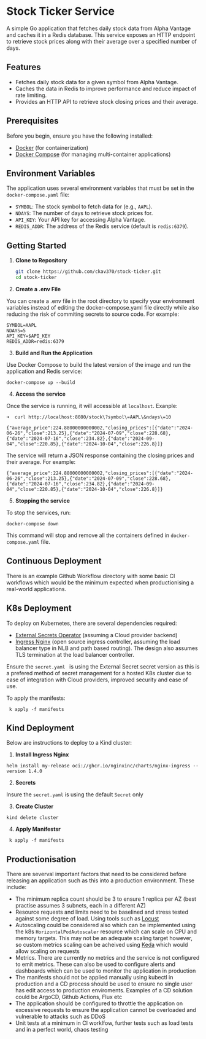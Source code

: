 # Stock Ticker Service

A simple Go application that fetches daily stock data from Alpha Vantage and caches it in a Redis database. This service exposes an HTTP endpoint to retrieve stock prices along with their average over a specified number of days.

## Features

- Fetches daily stock data for a given symbol from Alpha Vantage.
- Caches the data in Redis to improve performance and reduce impact of rate limiting.
- Provides an HTTP API to retrieve stock closing prices and their average.

## Prerequisites

Before you begin, ensure you have the following installed:

- [Docker](https://www.docker.com/get-started) (for containerization)
- [Docker Compose](https://docs.docker.com/compose/) (for managing multi-container applications)

## Environment Variables

The application uses several environment variables that must be set in the `docker-compose.yaml` file:

- `SYMBOL`: The stock symbol to fetch data for (e.g., `AAPL`).
- `NDAYS`: The number of days to retrieve stock prices for.
- `API_KEY`: Your API key for accessing Alpha Vantage.
- `REDIS_ADDR`: The address of the Redis service (default is `redis:6379`).

## Getting Started

1. **Clone to Repository**

   ```bash
   git clone https://github.com/ckav370/stock-ticker.git
   cd stock-ticker
   ```

2. **Create a .env File**

You can create a .env file in the root directory to specify your environment variables instead of editing the docker-compose.yaml file directly while also reducing the risk of commiting secrets to source code. For example:

```
SYMBOL=AAPL
NDAYS=5
API_KEY=$API_KEY
REDIS_ADDR=redis:6379
```

3. **Build and Run the Application**

Use Docker Compose to build the latest version of the image and run the application and Redis service:

```
docker-compose up --build
```

4. **Access the service**

Once the service is running, it will accessible at `localhost`. Exanple:

```
➜  curl http://localhost:8080/stock\?symbol\=AAPL\&ndays\=10

{"average_price":224.88000000000002,"closing_prices":[{"date":"2024-06-26","close":213.25},{"date":"2024-07-09","close":228.68},{"date":"2024-07-16","close":234.82},{"date":"2024-09-04","close":220.85},{"date":"2024-10-04","close":226.8}]}
```

The service will return a JSON response containing the closing prices and their average. For example:

```
{"average_price":224.88000000000002,"closing_prices":[{"date":"2024-06-26","close":213.25},{"date":"2024-07-09","close":228.68},{"date":"2024-07-16","close":234.82},{"date":"2024-09-04","close":220.85},{"date":"2024-10-04","close":226.8}]}
```

5. **Stopping the service**

To stop the services, run:

```
docker-compose down
```

This command will stop and remove all the containers defined in `docker-compose.yaml` file.


## Continuous Deployment

There is an example Github Workflow directory with some basic CI workflows which would be the minimum expected when productionising a real-world applications. 


## K8s Deployment

To deploy on Kubernetes, there are several dependencies required:

- [External Secrets Operator](https://external-secrets.io/latest/) (assuming a Cloud provider backend)
- [Ingress Nginx](https://github.com/kubernetes/ingress-nginx) (open source ingress controller, assuming the load balancer type in NLB and path based routing). The design also assumes TLS termination at the load balancer controller.

Ensure the `secret.yaml	` is using the External Secret secret version as this is a prefered method of secret management for a hosted K8s cluster due to ease of integration with Cloud providers, improved security and ease of use.

To apply the manifests:

```
 k apply -f manifests
```

## Kind Deployment


Below are instructions to deploy to a Kind cluster:

1. **Install Ingress Nginx**

```
helm install my-release oci://ghcr.io/nginxinc/charts/nginx-ingress --version 1.4.0
```

2. **Secrets**

Insure the `secret.yaml` is using the default `Secret` only

3. **Create Cluster**

```
kind delete cluster
```
4. **Apply Manifestsr**

```
 k apply -f manifests

```

## Productionisation

There are severval important factors that need to be considered before releasing an application such as this into a production environment. These include:

* The minimum replica count should be 3 to ensure 1 replica per AZ (best practise assumes 3 subnets, each in a different AZ)
* Resource requests and limits need to be baselined and stress tested against some degree of load. Using tools such as [Locust](https://locust.io/)
* Autoscaling could be considered also which can be implemented using the k8s `HorizontalPodAutoscaler` resource which can scale on CPU and memory targets. This may not be an adequate scaling target however, so custom metrics scaling can be acheived using [Keda](https://keda.sh/) which would allow scaling on requests
* Metrics. There are currently no metrics and the service is not configured to emit metrics. These can also be used to configure alerts and dashboards which can be used to monitor the application in production
* The manifests should not be applied manually using kubectl in production and a CD process should be used to ensure no single user has edit access to production enviroments. Examples of a CD solution could be ArgoCD, Github Actions, Flux etc
* The application should be configured to throttle the application on excessive requests to ensure the application cannot be overloaded and vulnerable to attacks such as DDoS
* Unit tests at a minimum in CI worklfow, further tests such as load tests and in a perfect world, chaos testing
